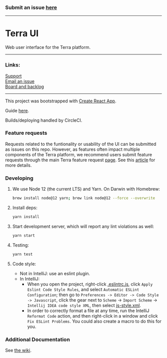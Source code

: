 ### Submit an issue [here](https://broadworkbench.atlassian.net/secure/CreateIssueDetails!init.jspa?pid=10023&issuetype=10004&priority=2)

------------------------

# Terra UI
Web user interface for the Terra platform.

------------------------
### Links:
[Support](https://support.terra.bio/hc/en-us)  
[Email an issue](mailto:terra-support@broadinstitute.zendesk.com)  
[Board and backlog](https://broadworkbench.atlassian.net/projects/SATURN/issues?filter=allopenissues&orderby=status%20DESC)

-----------------------

This project was bootstrapped with [Create React App](https://github.com/facebookincubator/create-react-app).

Guide [here](https://github.com/facebookincubator/create-react-app/blob/master/packages/react-scripts/template/README.md).

Builds/deploying handled by CircleCI.

### Feature requests
Requests related to the funtionality or usability of the UI can be submitted as issues on this repo. However, as features often impact multiple components of the Terra platform, we recommend users submit feature requests through the main Terra feature request [page](https://support.terra.bio/hc/en-us/community/topics/360000500452). See this [article](https://support.terra.bio/hc/en-us/community/posts/360040112171) for more details.

### Developing

1. We use Node 12 (the current LTS) and Yarn. On Darwin with Homebrew:

    ```sh
    brew install node@12 yarn; brew link node@12 --force --overwrite
    ```
2. Install deps:

    ```sh
    yarn install
    ```
3. Start development server, which will report any lint violations as well:

    ```sh
    yarn start
    ```
4. Testing:
    
    ```sh
    yarn test
    ```
6. Code style:
    * Not in IntelliJ: use an eslint plugin.
    * In IntelliJ: 
        * When you open the project, right-click [.eslintrc.js](.eslintrc.js), click `Apply Eslint Code Style Rules`, and select `Automatic ESLint Configuration`; then go to `Preferences -> Editor -> Code Style -> Javascript`, click the gear next to `Scheme` -> `Import Scheme` -> `Intellij IDEA code style XML`, then select [js-style.xml](js-style.xml).
        * In order to correctly format a file at any time, run the IntelliJ `Reformat Code` action, and then right-click in a window and click `Fix ESLint Problems`. You could also create a macro to do this for you.


### Additional Documentation
See [the wiki](https://github.com/DataBiosphere/terra-ui/wiki).
